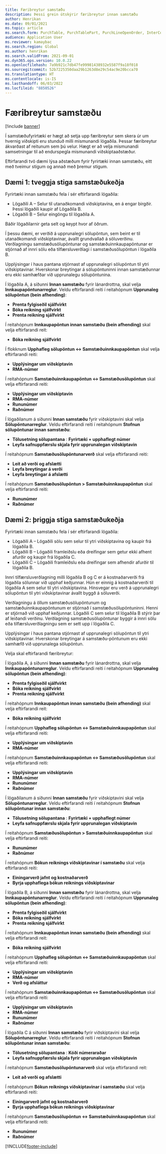 ```yaml
---
title: Færibreytur samstæðu
description: Þessi grein útskýrir færibreytur innan samstæðu
author: Henrikan
ms.date: 09/01/2021
ms.topic: article
ms.search.form: PurchTable, PurchTablePart, PurchLineOpenOrder, InterCompanyTradingRelationSetupCustomer
audience: Application User
ms.reviewer: kamaybac
ms.search.region: Global
ms.author: henrikan
ms.search.validFrom: 2021-09-01
ms.dyn365.ops.version: 10.0.22
ms.openlocfilehash: 7a9b921c7db47fe99981438932e5587f9a18f018
ms.sourcegitcommit: 52b7225350daa29b1263d8e29c54ac9e20bcca70
ms.translationtype: HT
ms.contentlocale: is-IS
ms.lasthandoff: 06/03/2022
ms.locfileid: "8850526"
---
```

# <a name="intercompany-parameters"></a>Færibreytur samstæðu

[!include [banner](../../includes/banner.md)]

Í samstæðufyrirtæki er hægt að setja upp færibreytur sem skera úr um hvernig viðskipti eru stunduð milli mismunandi lögaðila. Þessar færibreytur ákvarðast af reitunum sem þú velur. Hægt er að velja mismunandi samsetningar til að endurspegla mismunandi viðskiptaaðstæður.

Eftirfarandi tvö dæmi lýsa aðstæðum fyrir fyrirtæki innan samstæðu, eitt með tveimur stigum og annað með þremur stigum.

## <a name="example-1-two-level-intercompany-chain"></a>Dæmi 1: tveggja stiga samstæðukeðja

Fyrirtæki innan samstæðu fela í sér eftirfarandi lögaðila:

- Lögaðili A – Selur til utanaðkomandi viðskiptavina, en á engar birgðir. Þessi lögaðili kaupir af Lögaðila B.
- Lögaðili B – Selur eingöngu til lögaðila A.

Báðir lögaðilarnir geta selt og keypt hvor af öðrum.

Í þessu dæmi, er verðið á upprunalegri sölupöntun, sem beint er til utanaðkomandi viðskiptavinar, ávallt grundvallað á söluverðinu. Verðlagningu samstæðusölupöntunar og samstæðuinnkaupapöntunar er stjórnað af innri sölu eða tilfærsluverðlagi í samstæðusölupöntun í lögaðila B.

Upplýsingar í haus pantana stjórnast af upprunalegri sölupöntun til ytri viðskiptavinar. Hverskonar breytingar á sölupöntuninni innan samstæðunnar eru ekki samhæfðar við upprunalegu sölupöntunina.

Í lögaðila A, á síðunni **Innan samstæðu** fyrir lánardrottna, skal velja **Innkaupapöntunarreglur**. Veldu eftirfarandi reiti í reitahópnum **Upprunaleg sölupöntun (bein afhending)**:

- **Prenta fylgiseðil sjálfvirkt**
- **Bóka reikning sjálfvirkt**
- **Prenta reikning sjálfvirkt**

Í reitahópnum **Innkaupapöntun innan samstæðu (bein afhending)** skal velja eftirfarandi reit:

- **Bóka reikning sjálfvirkt**

Í flokknum **Upphafleg sölupöntun <-> Samstæðuinnkaupapöntun** skal velja eftirfarandi reiti:

- **Upplýsingar um viðskiptavin**
- **RMA-númer**

Í reitahópnum **Samstæðuinnkaupapöntun <-> Samstæðusölupöntun** skal velja eftirfarandi reiti:

- **Upplýsingar um viðskiptavin**
- **RMA-númer**
- **Rununúmer**
- **Raðnúmer**

Í lögaðilanum á síðunni **Innan samstæðu** fyrir viðskiptavini skal velja **Sölupöntunarreglur**. Veldu eftirfarandi reiti í reitahópnum **Stofnun sölupöntunar innan samstæðu**:

- **Tölusetning sölupantana** : **Fyrirtæki + upphaflegt númer**
- **Leyfa safnuppfærslu skjala fyrir upprunalegan viðskiptavin**

Í reitahópnum **Samstæðusölupöntunarverð** skal velja eftirfarandi reiti:

- **Leit að verði og afslætti**
- **Leyfa breytingar á verði**
- **Leyfa breytingar á afslætti**

Í reitahópnum **Samstæðusölupöntun \> Samstæðuinnkaupapöntun** skal velja eftirfarandi reiti:

- **Rununúmer**
- **Raðnúmer**

## <a name="example-2-three-level-intercompany-chain"></a>Dæmi 2: þriggja stiga samstæðukeðja

Fyrirtæki innan samstæðu fela í sér eftirfarandi lögaðila:

- Lögaðili A – Lögaðili sölu sem selur til ytri viðskiptavina og kaupir frá lögaðila B.
- Lögaðili B – Lögaðili framleiðslu eða dreifingar sem getur ekki afhent afurðir og kaupir frá lögaðila C.
- Lögaðili C – Lögaðili framleiðslu eða dreifingar sem afhendir afurðir til lögaðila B.

Innri tilfærsluverðlagning milli lögaðila B og C er á kostnaðarverði frá lögaðila sölunnar við upphaf keðjunnar. Hún er einnig á kostnaðarverði til lögaðila A sem selur til ytri viðskiptavina. Hinsvegar eru verð á upprunalegri sölupöntun til ytri viðskiptavinar ávallt byggð á söluverði.

Verðlagningu á öllum samstæðusölupöntunum og samstæðuinnkaupapöntunum er stjórnað í samstæðusölupöntuninni. Henni er stjórnað við upphaf keðjunnar. Lögaðili C sem selur til lögaðila B stýrir þar af leiðandi verðinu. Verðlagning samstæðusölupöntunar byggir á innri sölu eða tilfærsluverðlagningu sem er sett upp í lögaðila C.

Upplýsingar í haus pantana stjórnast af upprunalegri sölupöntun til ytri viðskiptavinar. Hverskonar breytingar á samstæðu-pöntunum eru ekki samhæfð við upprunalega sölupöntun.

Velja skal eftirfarandi færibreytur:

Í lögaðila A, á síðunni **Innan samstæðu** fyrir lánardrottna, skal velja **Innkaupapöntunarreglur**. Veldu eftirfarandi reiti í reitahópnum **Upprunaleg sölupöntun (bein afhending)**:

- **Prenta fylgiseðil sjálfvirkt**
- **Bóka reikning sjálfvirkt**
- **Prenta reikning sjálfvirkt**

Í reitahópnum **Innkaupapöntun innan samstæðu (bein afhending)** skal velja eftirfarandi reit:

- **Bóka reikning sjálfvirkt**

Í reitahópnum **Upphafleg sölupöntun <-> Samstæðuinnkaupapöntun** skal velja eftirfarandi reiti:

- **Upplýsingar um viðskiptavin**
- **RMA-númer**

Í reitahópnum **Samstæðuinnkaupapöntun <-> Samstæðusölupöntun** skal velja eftirfarandi reiti:

- **Upplýsingar um viðskiptavin**
- **RMA-númer**
- **Rununúmer**
- **Raðnúmer**

Í lögaðilanum á síðunni **Innan samstæðu** fyrir viðskiptavini skal velja **Sölupöntunarreglur**. Veldu eftirfarandi reiti í reitahópnum **Stofnun sölupöntunar innan samstæðu**:

- **Tölusetning sölupantana** : **Fyrirtæki + upphaflegt númer**
- **Leyfa safnuppfærslu skjala fyrir upprunalegan viðskiptavin**

Í reitahópnum **Samstæðusölupöntun \> Samstæðuinnkaupapöntun** skal velja eftirfarandi reiti:

- **Rununúmer**
- **Raðnúmer**

Í reitahópnum **Bókun reiknings viðskiptavinar í samstæðu** skal velja eftirfarandi reiti:

- **Einingarverð jafnt og kostnaðarverð**
- **Byrja upphaflega bókun reiknings viðskiptavinar**

Í lögaðila B, á síðunni **Innan samstæðu** fyrir lánardrottna, skal velja **Innkaupapöntunarreglur**. Veldu eftirfarandi reiti í reitahópnum **Upprunaleg sölupöntun (bein afhending)**:

- **Prenta fylgiseðil sjálfvirkt**
- **Bóka reikning sjálfvirkt**
- **Prenta reikning sjálfvirkt**

Í reitahópnum **Innkaupapöntun innan samstæðu (bein afhending)** skal velja eftirfarandi reit:

- **Bóka reikning sjálfvirkt**

Í reitahópnum **Upphafleg sölupöntun <-> Samstæðuinnkaupapöntun** skal velja eftirfarandi reiti:

- **Upplýsingar um viðskiptavin**
- **RMA-númer**
- **Verð og afsláttur**

Í reitahópnum **Samstæðuinnkaupapöntun <-> Samstæðusölupöntun** skal velja eftirfarandi reiti:

- **Upplýsingar um viðskiptavin**
- **RMA-númer**
- **Rununúmer**
- **Raðnúmer**

Í lögaðila C á síðunni **Innan samstæðu** fyrir viðskiptavini skal velja **Sölupöntunarreglur**. Veldu eftirfarandi reiti í reitahópnum **Stofnun sölupöntunar innan samstæðu**:

- **Tölusetning sölupantana** : **Kóði númeraraðar**
- **Leyfa safnuppfærslu skjala fyrir upprunalegan viðskiptavin**

Í reitahópnum **Samstæðusölupöntunarverð** skal velja eftirfarandi reit:

- **Leit að verði og afslætti**

Í reitahópnum **Bókun reiknings viðskiptavinar í samstæðu** skal velja eftirfarandi reiti:

- **Einingarverð jafnt og kostnaðarverð**
- **Byrja upphaflega bókun reiknings viðskiptavinar**

Í reitahópnum **Samstæðusölupöntun <-> Samstæðuinnkaupapöntun** skal velja eftirfarandi reiti:

- **Rununúmer**
- **Raðnúmer**

[!INCLUDE[footer-include](../../includes/footer-banner.md)]
